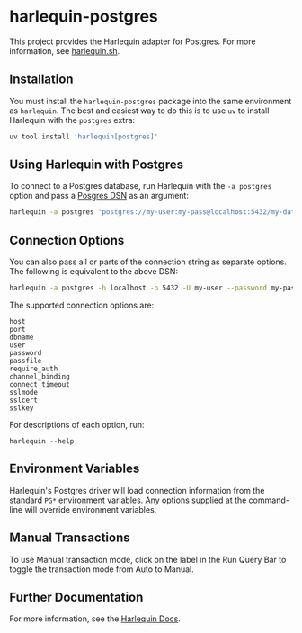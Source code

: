 # harlequin-postgres

This project provides the Harlequin adapter for Postgres. For more information, see [harlequin.sh](https://harlequin.sh/docs/postgres/index).


## Installation

You must install the `harlequin-postgres` package into the same environment as `harlequin`. The best and easiest way to do this is to use `uv` to install Harlequin with the `postgres` extra:

```bash
uv tool install 'harlequin[postgres]'
```

## Using Harlequin with Postgres

To connect to a Postgres database, run Harlequin with the `-a postgres` option and pass a [Posgres DSN](https://www.postgresql.org/docs/current/libpq-connect.html#LIBPQ-CONNSTRING) as an argument:

```bash
harlequin -a postgres "postgres://my-user:my-pass@localhost:5432/my-database"
```

## Connection Options

You can also pass all or parts of the connection string as separate options. The following is equivalent to the above DSN:

```bash
harlequin -a postgres -h localhost -p 5432 -U my-user --password my-pass -d my-database
```

The supported connection options are:

```
host
port
dbname
user
password
passfile
require_auth
channel_binding
connect_timeout
sslmode
sslcert
sslkey
```

For descriptions of each option, run:

```
harlequin --help
```

## Environment Variables

Harlequin's Postgres driver will load connection information from the standard `PG*` environment variables. Any options supplied at the command-line will override environment variables.


## Manual Transactions

To use Manual transaction mode, click on the label in the Run Query Bar to toggle the transaction mode from Auto to Manual.

## Further Documentation

For more information, see the [Harlequin Docs](https://harlequin.sh/docs/postgres/index).
